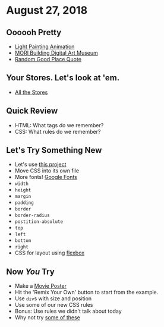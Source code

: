 # August 27, 2018

## Oooooh Pretty

- [Light Painting Animation](https://hackaday.com/2018/07/30/light-painting-animations-directly-from-blender)
- [MORI Building Digital Art Museum](https://www.bloomberg.com/news/articles/2018-07-04/at-psychedelic-tokyo-museum-light-and-space-are-the-art)
- [Random Good Place Quote](http://good-place-quotes.glitch.me/)

## Your Stores. Let's look at 'em.

- [All the Stores](https://zany-paper.glitch.me/)

## Quick Review

- HTML: What tags do we remember?
- CSS: What rules do we remember?

## Let's Try Something New

- Let's use [this project](https://glitch.com/edit/#!/equal-surf)
- Move CSS into its own file
- More fonts! [Google Fonts](https://fonts.google.com/)
- `width`
- `height`
- `margin`
- `padding`
- `border`
- `border-radius`
- `postition-absolute`
- `top`
- `left`
- `bottom`
- `right`
- CSS for layout using [flexbox](https://developer.mozilla.org/en-US/docs/Learn/CSS/CSS_layout/Flexbox)

## Now _You_ Try

- Make a [Movie Poster](https://glitch.com/~movieposters)
- Hit the 'Remix Your Own' button to start from the example.
- Use `div`s with size and position
- Use some of our new CSS rules
- Bonus: Use rules we didn't talk about today
- Why not try [some of these](https://developer.mozilla.org/en-US/docs/Learn/CSS/Styling_boxes/Advanced_box_effects)

